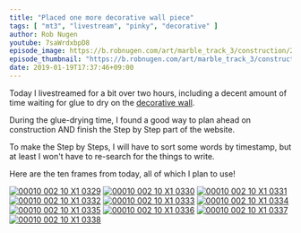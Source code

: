 ```yaml
---
title: "Placed one more decorative wall piece"
tags: [ "mt3", "livestream", "pinky", "decorative" ]
author: Rob Nugen
youtube: 7saWrdxbpD8
episode_image: https://b.robnugen.com/art/marble_track_3/construction/2019/2019_jan_19_pinky_placing_decorative_wall_over.jpg
episode_thumbnail: "https://b.robnugen.com/art/marble_track_3/construction/2019/thumbs/2019_jan_19_pinky_placing_decorative_wall_over.jpg"
date: 2019-01-19T17:37:46+09:00
---
```


Today I livestreamed for a bit over two hours, including a decent
amount of time waiting for glue to dry on the
[decorative wall](/parts/decorative_walls_after_the_lowest_small-medium_splitter/).

During the glue-drying time, I found a good way to plan ahead on
construction AND finish the Step by Step part of the website.

To make the Step by Steps, I will have to sort some words by
timestamp, but at least I won't have to re-search for the things to
write.

Here are the ten frames from today, all of which I plan to use!

[![00010 002 10 X1 0329](//b.robnugen.com/art/marble_track_3/frames/2018/thumbs/00010_002_10_X1_0329.jpg)](//b.robnugen.com/art/marble_track_3/frames/2018/00010_002_10_X1_0329.jpg)
[![00010 002 10 X1 0330](//b.robnugen.com/art/marble_track_3/frames/2018/thumbs/00010_002_10_X1_0330.jpg)](//b.robnugen.com/art/marble_track_3/frames/2018/00010_002_10_X1_0330.jpg)
[![00010 002 10 X1 0331](//b.robnugen.com/art/marble_track_3/frames/2018/thumbs/00010_002_10_X1_0331.jpg)](//b.robnugen.com/art/marble_track_3/frames/2018/00010_002_10_X1_0331.jpg)
[![00010 002 10 X1 0332](//b.robnugen.com/art/marble_track_3/frames/2018/thumbs/00010_002_10_X1_0332.jpg)](//b.robnugen.com/art/marble_track_3/frames/2018/00010_002_10_X1_0332.jpg)
[![00010 002 10 X1 0333](//b.robnugen.com/art/marble_track_3/frames/2018/thumbs/00010_002_10_X1_0333.jpg)](//b.robnugen.com/art/marble_track_3/frames/2018/00010_002_10_X1_0333.jpg)
[![00010 002 10 X1 0334](//b.robnugen.com/art/marble_track_3/frames/2018/thumbs/00010_002_10_X1_0334.jpg)](//b.robnugen.com/art/marble_track_3/frames/2018/00010_002_10_X1_0334.jpg)
[![00010 002 10 X1 0335](//b.robnugen.com/art/marble_track_3/frames/2018/thumbs/00010_002_10_X1_0335.jpg)](//b.robnugen.com/art/marble_track_3/frames/2018/00010_002_10_X1_0335.jpg)
[![00010 002 10 X1 0336](//b.robnugen.com/art/marble_track_3/frames/2018/thumbs/00010_002_10_X1_0336.jpg)](//b.robnugen.com/art/marble_track_3/frames/2018/00010_002_10_X1_0336.jpg)
[![00010 002 10 X1 0337](//b.robnugen.com/art/marble_track_3/frames/2018/thumbs/00010_002_10_X1_0337.jpg)](//b.robnugen.com/art/marble_track_3/frames/2018/00010_002_10_X1_0337.jpg)
[![00010 002 10 X1 0338](//b.robnugen.com/art/marble_track_3/frames/2018/thumbs/00010_002_10_X1_0338.jpg)](//b.robnugen.com/art/marble_track_3/frames/2018/00010_002_10_X1_0338.jpg)
